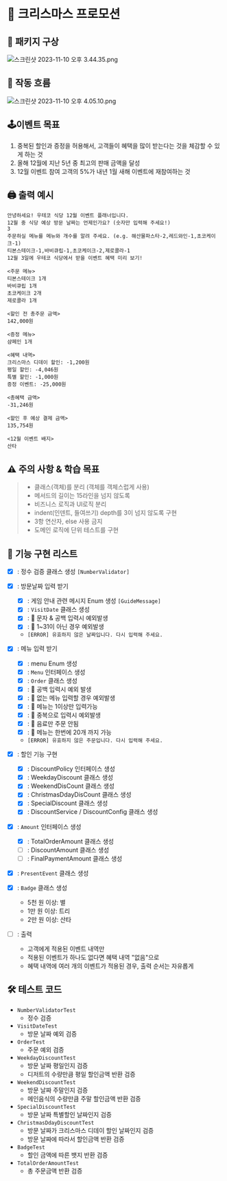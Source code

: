 # 🎄 크리스마스 프로모션

## 🤔 패키지 구상
![스크린샷 2023-11-10 오후 3.44.35.png](..%2F..%2F..%2F%EC%8A%A4%ED%81%AC%EB%A6%B0%EC%83%B7%202023-11-10%20%EC%98%A4%ED%9B%84%203.44.35.png)

## 🚀 작동 흐름
![스크린샷 2023-11-10 오후 4.05.10.png](..%2F..%2F..%2F..%2F..%2F..%2Fvar%2Ffolders%2Ft8%2F146gz8fj4k7ffjgxpprm364h0000gn%2FT%2FTemporaryItems%2FNSIRD_screencaptureui_0WUuiN%2F%EC%8A%A4%ED%81%AC%EB%A6%B0%EC%83%B7%202023-11-10%20%EC%98%A4%ED%9B%84%204.05.10.png)

## 🕹이벤트 목표
1. 중복된 할인과 증정을 허용해서, 고객들이 혜택을 많이 받는다는 것을 체감할 수 있게 하는 것
2. 올해 12월에 지난 5년 중 최고의 판매 금액을 달성
3. 12월 이벤트 참여 고객의 5%가 내년 1월 새해 이벤트에 재참여하는 것

## 🖨 출력 예시
```
안녕하세요! 우테코 식당 12월 이벤트 플래너입니다.
12월 중 식당 예상 방문 날짜는 언제인가요? (숫자만 입력해 주세요!)
3
주문하실 메뉴를 메뉴와 개수를 알려 주세요. (e.g. 해산물파스타-2,레드와인-1,초코케이크-1)
티본스테이크-1,바비큐립-1,초코케이크-2,제로콜라-1
12월 3일에 우테코 식당에서 받을 이벤트 혜택 미리 보기!
 
<주문 메뉴>
티본스테이크 1개
바비큐립 1개
초코케이크 2개
제로콜라 1개
 
<할인 전 총주문 금액>
142,000원
 
<증정 메뉴>
샴페인 1개
 
<혜택 내역>
크리스마스 디데이 할인: -1,200원
평일 할인: -4,046원
특별 할인: -1,000원
증정 이벤트: -25,000원
 
<총혜택 금액>
-31,246원
 
<할인 후 예상 결제 금액>
135,754원
 
<12월 이벤트 배지>
산타
```

## ⚠️ 주의 사항 & 학습 목표
> - 클래스(객체)를 분리 (객체를 객체스럽게 사용)
> - 메서드의 길이는 15라인을 넘지 않도록
> - 비즈니스 로직과 UI로직 분리
> - indent(인덴트, 들여쓰기) depth를 3이 넘지 않도록 구현
> - 3항 연산자, else 사용 금지
> - 도메인 로직에 단위 테스트를 구현

## 📝 기능 구현 리스트
- [X] : 정수 검증 클래스 생성 `[NumberValidator]`
- [X] : 방문날짜 입력 받기
  - [X] : 게임 안내 관련 메시지 Enum 생성 `[GuideMessage]`
  - [X] : `VisitDate` 클래스 생성
  - [X] : 🚨 문자 & 공백 입력시 예외발생
  - [X] : 🚨 1~31이 아닌 경우 예외발생
  - `[ERROR] 유효하지 않은 날짜입니다. 다시 입력해 주세요.`

- [X] : 메뉴 입력 받기
  - [X] : menu Enum 생성
  - [X] : `Menu` 인터페이스 생성
  - [X] : `Order` 클래스 생성
  - [X] : 🚨 공백 입력시 예외 발생
  - [X] : 🚨 없는 메뉴 입력할 경우 예외발생
  - [X] : 🚨 메뉴는 1이상만 입력가능
  - [X] : 🚨 중복으로 입력시 예외발생
  - [X] : 🚨 음료만 주문 안됨
  - [X] : 🚨 메뉴는 한번에 20개 까지 가능
  - `[ERROR] 유효하지 않은 주문입니다. 다시 입력해 주세요.`

- [X] : 할인 기능 구현
  - [X] : DiscountPolicy 인터페이스 생성
  - [X] : WeekdayDiscount 클래스 생성
  - [X] : WeekendDisCount 클래스 생성
  - [X] : ChristmasDdayDisCount 클래스 생성
  - [X] : SpecialDiscount 클래스 생성
  - [X] : DiscountService / DiscountConfig 클래스 생성
- [X] : `Amount` 인터페이스 생성
  - [X] : TotalOrderAmount 클래스 생성
  - [ ] : DiscountAmount 클래스 생성
  - [ ] : FinalPaymentAmount 클래스 생성
- [X] : `PresentEvent` 클래스 생성
- [X] : `Badge` 클래스 생성
  - 5천 원 이상: 별
  - 1만 원 이상: 트리
  - 2만 원 이상: 산타

- [ ] : 출력
  - 고객에게 적용된 이벤트 내역만
  - 적용된 이벤트가 하나도 없다면 혜택 내역 "없음"으로
  - 혜택 내역에 여러 개의 이벤트가 적용된 경우, 출력 순서는 자유롭게

## 🛠 테스트 코드
- `NumberValidatorTest`
  - 정수 검증
- `VisitDateTest`
  - 방문 날짜 예외 검증
- `OrderTest`
  - 주문 예외 검증
- `WeekdayDiscountTest`
  - 방문 날짜 평일인지 검증
  - 디저트의 수량만큼 평일 할인금액 반환 검증
- `WeekendDiscountTest`
  - 방문 날짜 주말인지 검증
  - 메인음식의 수량만큼 주말 할인금액 반환 검증
- `SpecialDiscountTest`
  - 방문 날짜 특별할인 날짜인지 검증
- `ChristmasDdayDiscountTest`
  - 방문 날짜가 크리스마스 디데이 할인 날짜인지 검증
  - 방문 날짜에 따라서 할인금액 반환 검증
- `BadgeTest`
  - 할인 금액에 따른 뱃지 반환 검증
- `TotalOrderAmountTest`
  - 총 주문금액 반환 검증